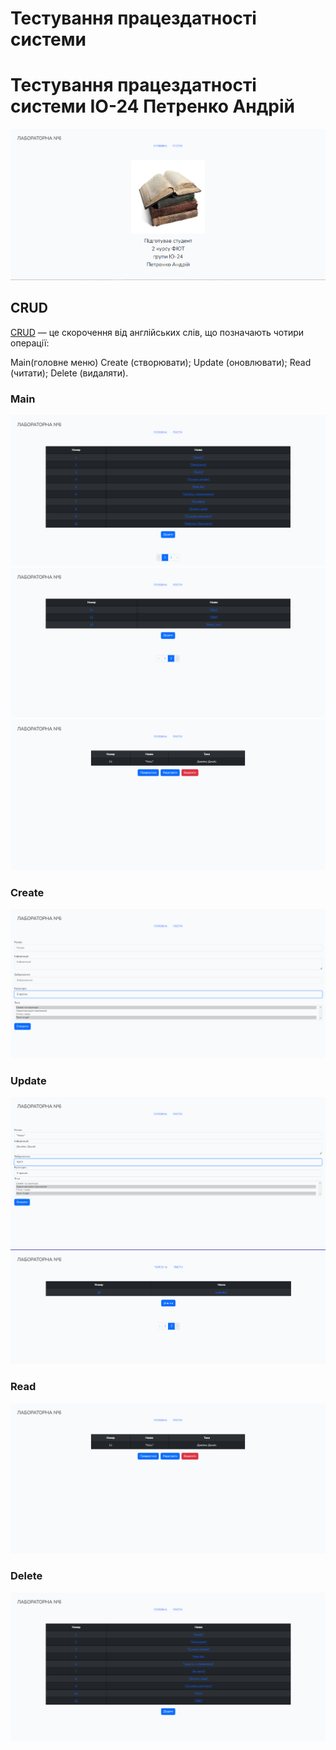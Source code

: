 # Тестування працездатності системи

# Тестування працездатності системи ІО-24 Петренко Андрій
![img.png](./photo/read.png)
## CRUD
[CRUD](https://highload.today/uk/shho-take-crud-prostimi-slovami-funktsiyi-perevagi-ta-prikladi/) — це скорочення від англійських слів, що позначають чотири операції:
    
Main(головне меню)
Create (створювати);
Update (оновлювати);
Read (читати);
Delete (видаляти).
### Main
![img_1.png](./photo/main1.png)
![img_2.png](./photo/main2.png)
![img_10.png](./photo/main3.png)

### Create
![img_3.png](./photo/create.png)

### Update
![img_6.png](./photo/update.png)
![img_8.png](./photo/create2.png)

### Read
![img_7.png](./photo/main3.png)


### Delete
![img_9.png](./photo/delete.png)

